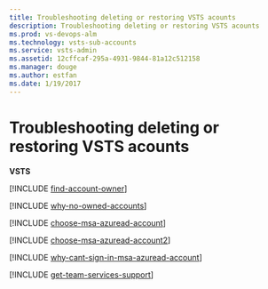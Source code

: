 ```yaml
---
title: Troubleshooting deleting or restoring VSTS acounts
description: Troubleshooting deleting or restoring VSTS acounts
ms.prod: vs-devops-alm
ms.technology: vsts-sub-accounts
ms.service: vsts-admin
ms.assetid: 12cffcaf-295a-4931-9844-81a12c512158
ms.manager: douge
ms.author: estfan
ms.date: 1/19/2017
---
```


#	Troubleshooting deleting or restoring VSTS acounts

**VSTS**



<a name="find-owner"></a>

[!INCLUDE [find-account-owner](../_shared/qa-find-account-owner.md)]

[!INCLUDE [why-no-owned-accounts](../_shared/qa-why-no-owned-accounts.md)]

<a name="ChooseOrgAcctMSAcct"></a>

[!INCLUDE [choose-msa-azuread-account](../_shared/qa-choose-msa-azuread-account.md)]

[!INCLUDE [choose-msa-azuread-account2](../_shared/qa-choose-msa-azuread-account2.md)]

[!INCLUDE [why-cant-sign-in-msa-azuread-account](../_shared/qa-why-cant-sign-in-msa-azuread-account.md)]

<a name="get-support"></a>

[!INCLUDE [get-team-services-support](../_shared/qa-get-vsts-support.md)]
